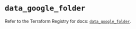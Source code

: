 # `data_google_folder`

Refer to the Terraform Registry for docs: [`data_google_folder`](https://registry.terraform.io/providers/hashicorp/google/6.34.1/docs/data-sources/folder).
